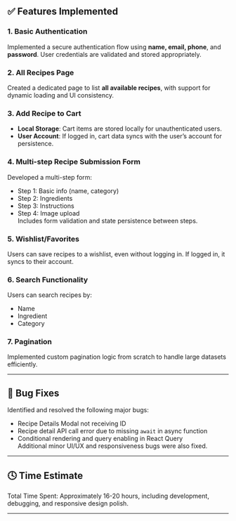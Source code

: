 ## ✅ Features Implemented

### 1. Basic Authentication  
Implemented a secure authentication flow using **name, email, phone**, and **password**. User credentials are validated and stored appropriately.  

### 2. All Recipes Page  
Created a dedicated page to list **all available recipes**, with support for dynamic loading and UI consistency.

### 3. Add Recipe to Cart  
- **Local Storage**: Cart items are stored locally for unauthenticated users.  
- **User Account**: If logged in, cart data syncs with the user’s account for persistence.

### 4. Multi-step Recipe Submission Form  
Developed a multi-step form:  
- Step 1: Basic info (name, category)  
- Step 2: Ingredients  
- Step 3: Instructions  
- Step 4: Image upload  
Includes form validation and state persistence between steps.

### 5. Wishlist/Favorites  
Users can save recipes to a wishlist, even without logging in. If logged in, it syncs to their account.

### 6. Search Functionality  
Users can search recipes by:  
- Name 
- Ingredient  
- Category

### 7. Pagination  
Implemented custom pagination logic from scratch to handle large datasets efficiently.

---

## 🐛 Bug Fixes
Identified and resolved the following major bugs:
- Recipe Details Modal not receiving ID 
- Recipe detail API call error due to missing `await` in async function  
- Conditional rendering and query enabling in React Query  
Additional minor UI/UX and responsiveness bugs were also fixed.

---

## 🕓 Time Estimate  
Total Time Spent: Approximately 16-20 hours, including development, debugging, and responsive design polish.

---
